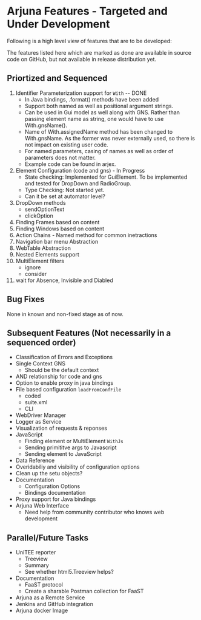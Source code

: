 # Arjuna Features - Targeted and Under Development
Following is a high level view of features that are to be developed:

The features listed here which are marked as done are available in source code on GitHub, but not available in release distribution yet.

## Priortized and Sequenced
1. Identifier Parameterization support for `With` -- DONE
   * In Java bindings, .format() methods have been added
   * Support both named as well as positional argument strings.
   * Can be used in Gui model as well along with GNS. Rather than passing element name as string, one would have to use With.gnsName().
   * Name of With.assignedName method has been changed to With.gnsName. As the former was never externally used, so there is not impact on existing user code.
   * For named parameters, casing of names as well as order of parameters does not matter.
   * Example code can be found in arjex.
2. Element Configuration (code and gns) - In Progress
    * State checking: Implemented for GuiElement. To be implemented and tested for DropDown and RadioGroup.
    * Type Checking: Not started yet.
    * Can it be set at automator level?
3. DropDown methods
    * sendOptionText
    * clickOption
4. Finding Frames based on content
5. Finding Windows based on content
6. Action Chains - Named method for common inetractions
7. Navigation bar menu Abstraction
8. WebTable Abstraction
9. Nested Elements support
10. MultiElement filters
    * ignore
    * consider
11. wait for Absence, Invisible and Diabled

## Bug Fixes
None in known and non-fixed stage as of now.

## Subsequent Features (Not necessarily in a sequenced order)
* Classification of Errors and Exceptions
* Single Context GNS
    * Should be the default context
* AND relationship for code and gns
* Option to enable proxy in java bindings
* File based configuration `loadFromConfFile`
    * coded 
    * suite.xml
    * CLI
* WebDriver Manager
* Logger as Service
* Visualization of requests & reponses
* JavaScript 
    * Finding element or MultiElement `WithJs`
    * Sending primititve args to Javascript
    * Sending element to JavaScript
* Data Reference
* Overidabiliy and visibility of configuration options
* Clean up the setu objects?
* Documentation
    * Configuration Options
    * Bindings documentation
* Proxy support for Java bindings
* Arjuna Web Interface 
    * Need help from community contributor who knows web development

## Parallel/Future Tasks
* UniTEE reporter
    * Treeview
    * Summary
    * See whether html5.Treeview helps?
* Documentation
    * FaaST protocol
    * Create a sharable Postman collection for FaaST
* Arjuna as a Remote Service
* Jenkins and GitHub integration
* Arjuna docker Image
